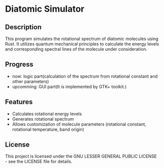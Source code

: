 # Diatomic Simulator

## Description

This program simulates the rotational spectrum of diatomic molecules using Rust. 
It utilizes quantum mechanical principles to calculate the energy levels and corresponding spectral lines of the molecule under consideration.

## Progress

- now: logic part(calculation of the spectrum from rotational constant and other parameters)
- upcomming: GUI part(It is implemented by GTK+ toolkit.) 

## Features

- Calculates rotational energy levels
- Generates rotational spectrum
- Allows customization of molecule parameters (rotational constant, rotational temperature, band origin)

## License

This project is licensed under the GNU LESSER GENERAL PUBLIC LICENSE - see the LICENSE file for details.
